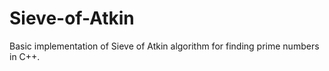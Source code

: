 # Sieve-of-Atkin
Basic implementation of Sieve of Atkin algorithm for finding prime numbers in C++. 
